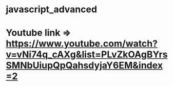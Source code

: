 # javascript_advanced
# Youtube link => https://www.youtube.com/watch?v=vNi74q_cAXg&list=PLvZkOAgBYrsSMNbUiupQpQahsdyjaY6EM&index=2
